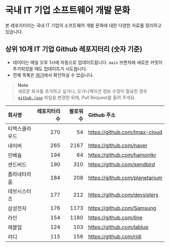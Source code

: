 # 국내 IT 기업 소프트웨어 개발 문화
본 레포지터리는 국내 IT 기업의 소프트웨어 개발 문화에 대한 다양한 자료를 정리하고 있습니다.

## 상위 10개 IT 기업 Github 레포지터리 (숫자 기준)

- 데이터는 매일 오후 1시에 자동으로 업데이트됩니다. `main` 브랜치에 새로운 커밋이 추가되었을 때도 업데이트가 시도됩니다.
- 전체 목록은 [여기](./github.md)에서 확인하실 수 있습니다.

> **Note**<br />
> 새로운 회사를 추가하고 싶거나, 오가니제이션 정보 수정이 필요한 경우 [`github.json`](./github.json) 파일을 변경한 뒤에, Pull Request를 올려 주세요.

<!-- MARKDOWN_TABLE(GITHUB): START -->

| **회사명** | **레포지터리 수** | **팔로워 수** | **Github 주소** |
|:---|---:|---:|:---|
| 티맥스클라우드 | 270 | 54 | https://github.com/tmax-cloud |
| 네이버 | 265 | 2167 | https://github.com/naver |
| 인베슘 | 194 | 64 | https://github.com/hamonikr |
| 센드버드 | 190 | 310 | https://github.com/sendbird |
| 플라네타리움 | 184 | 208 | https://github.com/planetarium |
| 데브시스터즈 | 177 | 212 | https://github.com/devsisters |
| 삼성전자 | 176 | 1173 | https://github.com/Samsung |
| 라인 | 154 | 1180 | https://github.com/line |
| 래블업 | 124 | 103 | https://github.com/lablup |
| 리디 | 115 | 156 | https://github.com/ridi |

<!-- MARKDOWN_TABLE(GITHUB): END -->
